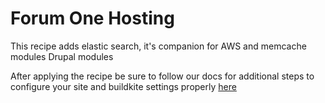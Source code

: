 # Forum One Hosting
This recipe adds elastic search, it's companion for AWS and memcache modules Drupal modules

After applying the recipe be sure to follow our docs for additional steps to configure your site and buildkite settings properly [here](../../../docs/hosting/f1.md)